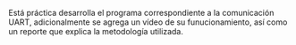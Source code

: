 Está práctica desarrolla el programa correspondiente a la comunicación UART, adicionalmente se agrega un vídeo de su funucionamiento, así como un reporte que explica la metodología utilizada.
